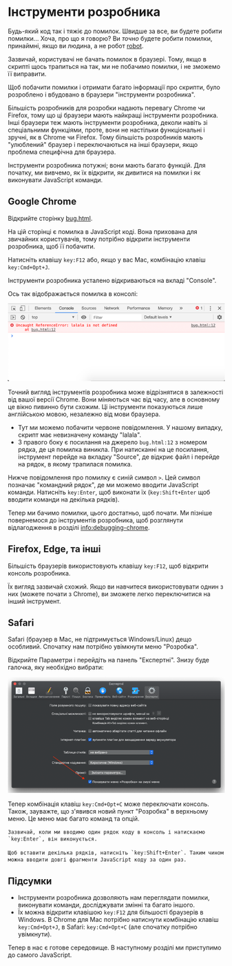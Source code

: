 # Інструменти розробника

Будь-який код так і тяжіє до помилок. Швидше за все, ви будете робити помилки... Хоча, про що я говорю? Ви *точно* будете робити помилки, принаймні, якщо ви людина, а не робот [robot](https://uk.wikipedia.org/wiki/Бендер_(Футурама)).

Зазвичай, користувачі не бачать помилок в браузері. Тому, якщо в скрипті щось трапиться на так, ми не побачимо помилки, і не зможемо її виправити.

Щоб побачити помилки і отримати багато інформації про скрипти, було розроблено і вбудовано в браузери "інструменти розробника".

Більшість розробників для розробки надають перевагу Chrome чи Firefox, тому що ці браузери мають найкращі інструменти розробника. Інші браузери теж мають інструменти розробника, деколи навіть зі спеціальними функціями, проте, вони не настільки функціональні і зручні, як в Chrome чи Firefox. Тому більшість розробників мають "улюблений" браузер і переключаються на інші браузери, якщо проблема специфічна для браузера.

Інструменти розробника потужні; вони мають багато функцій. Для початку, ми вивчемо, як їх відкрити, як дивитися на помилки і як виконувати JavaScript команди.

## Google Chrome

Відкрийте сторінку [bug.html](bug.html).

На цій сторінці є помилка в JavaScript коді. Вона прихована для звичайних користувачів, тому потрібно відкрити інструменти розробника, щоб її побачити.

Натисніть клавішу `key:F12` або, якщо у вас Mac, комбінацію клавіш `key:Cmd+Opt+J`.

Інструменти розробника усталено відкриваються на вкладі "Console".

Ось так відображається помилка в консолі:

![chrome](chrome.png)

Точний вигляд інструментів розробника може відрізнятися в залежності від вашої версії Chrome. Вони міняються час від часу, але в основному це вікно пивинно бути схожим. Ці інструменти показуються лише англійською мовою, незалежно від мови браузера.

- Тут ми можемо побачити червоне повідомлення. У нашому випадку, скрипт має невизначену команду "lalala".
- З правого боку є посилання на джерело `bug.html:12` з номером рядка, де ця помилка виникла. При натисканні на це посилання, інструмент перейде на вкладку "Source", де відкриє файл і перейде на рядок, в якому трапилася помилка.

Нижче повідомлення про помилку є синій символ `>`. Цей символ позначає "командний рядок", де ми можемо вводити JavaScript команди. Натисніть `key:Enter`, щоб виконати їх (`key:Shift+Enter` щоб вводити команди на декілька рядків).

Тепер ми бачимо помилки, цього достатньо, щоб почати. Ми пізніше повернемося до інструментів розробника, щоб розглянути відлагодження в розділі <info:debugging-chrome>.


## Firefox, Edge, та інші

Більшість браузерів використовують клавішу `key:F12`, щоб відкрити консоль розробника.

Їх вигляд зазвичай схожий. Якщо ви навчитеся використовувати однин з них (можете почати з Chrome), ви зможете легко переключитися на інший інструмент.

## Safari

Safari (браузер в Mac, не підтримується Windows/Linux) дещо особливий. Спочатку нам потрібно увімкнути меню "Розробка".

Відкрийте Параметри і перейдіть на панель "Експертні". Знизу буде галочка, яку необхідно вибрати:

![safari](safari.png)

Тепер комбінація клавіш `key:Cmd+Opt+C` може переключати консоль. Також, зауважте, що з'явився новий пункт "Розробка" в верхньому меню. Це меню має багато команд та опцій.

```smart header="Багаторядкове введення"
Зазвичай, коли ми вводимо один рядок коду в консоль і натискаємо `key:Enter`, він виконується.

Щоб вставити декілька рядків, натисніть `key:Shift+Enter`. Таким чином можна вводити довгі фрагменти JavaScript коду за один раз.
```

## Підсумки

- Інструменти розробника дозволяють нам переглядати помилки, виконувати команди, досліджувати змінні та багато іншого.
- Їх можна відкрити клавішою `key:F12` для більшості браузерів в Windows. В Chrome для Mac потрібно натиснути комбінацію клавіш `key:Cmd+Opt+J`, в Safari: `key:Cmd+Opt+C` (але спочатку потрібно увімкнути).

Тепер в нас є готове середовище. В наступному розділі ми приступимо до самого JavaScript.
